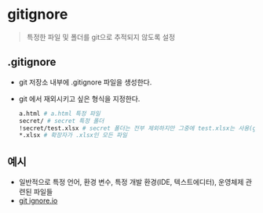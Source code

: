 # gitignore

> 특정한 파일 및 폴더를 git으로 추적되지 않도록 설정

## .gitignore

- git 저장소 내부에 .gitignore 파일을 생성한다.

- git 에서 재외시키고 싶은 형식을 지정한다.

  ```bash
  a.html # a.html 특정 파일
  secret/ # secret 특정 폴더
  !secret/test.xlsx # secret 폴더는 전부 제외하지만 그중에 test.xlsx는 사용(git 으로 관리)
  *.xlsx # 확장자가 .xlsx인 모든 파일
  ```



## 예시

- 일반적으로 특정 언어, 환경 변수, 특정 개발 환경(IDE, 텍스트에디터), 운영체제 관련된 파일들
- [git ignore.io](https://www.toptal.com/developers/gitignore)

